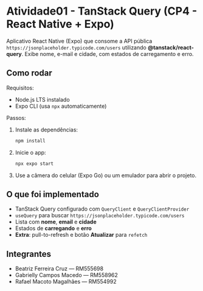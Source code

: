 # Atividade01 - TanStack Query (CP4 - React Native + Expo)

Aplicativo React Native (Expo) que consome a API pública `https://jsonplaceholder.typicode.com/users`
utilizando **@tanstack/react-query**. Exibe nome, e-mail e cidade, com estados de carregamento e erro.

## Como rodar

Requisitos:
- Node.js LTS instalado
- Expo CLI (usa `npx` automaticamente)

Passos:
1. Instale as dependências:
   ```bash
   npm install
   ```
2. Inicie o app:
   ```bash
   npx expo start
   ```
3. Use a câmera do celular (Expo Go) ou um emulador para abrir o projeto.

## O que foi implementado

- TanStack Query configurado com `QueryClient` e `QueryClientProvider`
- `useQuery` para buscar `https://jsonplaceholder.typicode.com/users`
- Lista com **nome**, **email** e **cidade**
- Estados de **carregando** e **erro**
- **Extra**: pull-to-refresh e botão **Atualizar** para `refetch`

## Integrantes
- Beatriz Ferreira Cruz — RM555698
- Gabrielly Campos Macedo — RM558962
- Rafael Macoto Magalhães — RM554992
